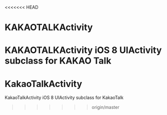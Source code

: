 <<<<<<< HEAD
# KAKAOTALKActivity
KAKAOTALKActivity iOS 8 UIActivity subclass for KAKAO Talk
=======
# KakaoTalkActivity
KakaoTalkActivity iOS 8 UIActivity subclass for KakaoTalk
>>>>>>> origin/master
